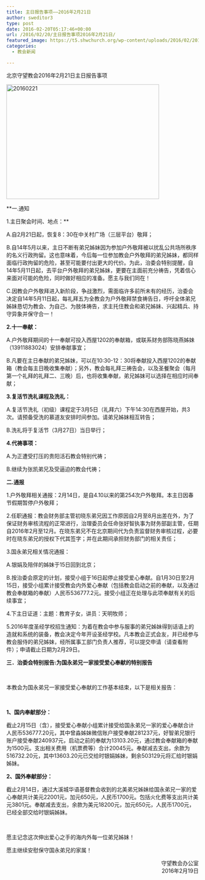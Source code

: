 ```yaml
---
title: 主日报告事项——2016年2月21日
author: sweditor3
type: post
date: 2016-02-20T05:17:46+00:00
url: /2016/02/20/主日报告事项2016年2月21日/
featured_image: https://t5.shwchurch.org/wp-content/uploads/2016/02/20160221-400x288.jpg
categories:
  - 教会新闻

---
```

北京守望教会2016年2月21日主日报告事项 

<!--more-->

[<img alt="20160221" class="aligncenter size-full wp-image-13499" height="300" src="http://t5.shwchurch.org/wp-content/uploads/2016/02/20160221.jpg" width="400" />][1] 

**一.通知
	  
1.主日聚会时间、地点：**
	  
A.自2月21日起，恢复8：30在中关村广场（三层平台）敬拜；
	  
B.自14年5月以来，主日不断有弟兄姊妹因为参加户外敬拜被以扰乱公共场所秩序的名义行政拘留。这也意味着，今后每一位参加教会户外敬拜的弟兄姊妹，都同样面临行政拘留的危险，甚至可能要付出更大的代价。为此，治委会特别提醒，自14年5月11日起，去平台户外敬拜的弟兄姊妹，更要在主面前充分祷告，凭着信心来面对可能的危险，同时做好相应的准备。愿主与我们同在！
	  
C.因教会户外敬拜进入新阶段，争战激烈，需面临许多前所未有的经历，治委会决定自14年5月11日起，每礼拜五为全教会为户外敬拜禁食祷告日，呼吁全体弟兄姊妹恳切为教会、为自己、为肢体祷告，求主托住教会和弟兄姊妹、兴起精兵、持守异象并保守合一！
	  
**2.十一奉献：**
	  
A.户外敬拜期间的十一奉献可投入西屋1202的奉献箱，或联系财务部陈晓燕姊妹（13911883024）安排奉献事宜；
	  
B.凡要在主日奉献的弟兄姊妹，可以在10:30-12：30将奉献投入西屋1202的奉献箱（教会每主日晚收集奉献）；另外，教会每礼拜三祷告会，以及圣餐聚会（每月第一个礼拜的礼拜二、三晚）后，也将收集奉献，弟兄姊妹可以选择在相应时间奉献；
	  
**3.复活节洗礼课程及洗礼：**
	  
A.复活节洗礼（初级）课程定于3月5日（礼拜六）下午14:30在西屋开始，共3次。请预备受洗的慕道友安排时间参加。请弟兄姊妹相互转告；
	  
B.洗礼将于复活节（3月27日）当日举行；
	  
**4.代祷事项：**
	  
A.为正遭受打压的贵阳活石教会特别代祷；
	  
B.继续为张凯弟兄及受逼迫的教会代祷； 

**二.通报**
	  
1.户外敬拜相关通报：2月14日，是自4.10以来的第254次户外敬拜。本主日因春节假期暂停户外敬拜；
	  
2.任职通报：教会财务部主管初晓东弟兄因工作原因自2月至8月出差在外，为了保证财务审核流程的正常进行，治理委员会任命张好智执事为财务部副主管，任期自2016年2月至12月。在晓东弟兄不在北京期间代为负责监督财务审核过程，必要时在晓东弟兄的授权下代其签字；并在此期间承担财务部门的相关责任；
	  
3.国永弟兄相关情况通报：
	  
A.银娟及陪伴的姊妹于15日回到北京；
	  
B.按治委会原定的计划，接受小组于16日起停止接受爱心奉献。自1月30日至2月15日，接受小组累计接受教会内外爱心奉献（包括教会启动之前的奉献，以及通过教会奉献箱的奉献）人民币536777.2元。接受小组正在处理与此项奉献有关的后续事宜；
	  
4.下主日证道：主题：教育子女，讲员：天明牧师；
	  
5.2016年度圣经学校招生通知：为着在教会中参与服事的弟兄姊妹得到话语上的造就和系统的装备，教会决定今年开设圣经学校。凡本教会正式会友，并已经参与教会服侍的弟兄姊妹，经所属事工部门负责人推荐，可以提交申请（请查看附件）；申请截止日期为2月29日。 

**三．治委会特别报告:为国永弟兄一家接受爱心奉献的特别报告**
	  
&nbsp; &nbsp;&nbsp;
	  
本教会为国永弟兄一家接受爱心奉献的工作基本结束，以下是相关报告：
	  
&nbsp; &nbsp;&nbsp;
	  
**1、国内奉献部分：**
	  
截止2月15日（含），接受爱心奉献小组累计接受给国永弟兄一家的爱心奉献合计人民币536777.20元，其中曾淼姊妹微信账户接受奉献281237元，好智弟兄银行账户接受奉献240937元，启动之前的奉献为13103.20元，通过教会奉献箱的奉献为1500元。支出相关费用（机票费等）合计20045元。奉献减去支出，余款为516732.20元，其中13603.20元已交给时银娟姊妹，剩余503129元将汇给时银娟姊妹。
	  
**2、国外奉献部分：**
	  
截止2月14日，通过大溪城华语基督教会收到的北美弟兄姊妹给国永弟兄一家的爱心奉献共计美元22001元，加元650元，人民币1700元。包括火化费等支出共计美元3801元。奉献减去支出，余款为美元18200元，加元650元，人民币1700元，已经全部交给时银娟姊妹。
	  
&nbsp; &nbsp; &nbsp;
	  
愿主记念这次伸出爱心之手的海内外每一位弟兄姊妹！
	  
愿主继续安慰保守国永弟兄的家属！ 

<p style="text-align: right;">
  守望教会办公室<br /> 2016年2月19日
</p>

 [1]: http://t5.shwchurch.org/wp-content/uploads/2016/02/20160221.jpg